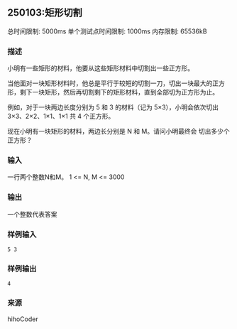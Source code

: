 ## 250103:矩形切割

总时间限制: 5000ms 单个测试点时间限制: 1000ms 内存限制: 65536kB

### 描述

小明有一些矩形的材料，他要从这些矩形材料中切割出一些正方形。

当他面对一块矩形材料时，他总是平行于较短的切割一刀，切出一块最大的正方形，剩下一块矩形，然后再切割剩下的矩形材料，直到全部切为正方形为止。

例如，对于一块两边长度分别为 5 和 3 的材料（记为 5×3），小明会依次切出 3×3、2×2、1×1、1×1 共 4 个正方形。

现在小明有一块矩形的材料，两边长分别是 N 和 M。请问小明最终会 切出多少个正方形？

### 输入

一行两个整数N和M。
1 <= N, M <= 3000

### 输出

一个整数代表答案

### **样例输入**

```
5 3
```

### **样例输出**

```
4
```

### **来源**

hihoCoder